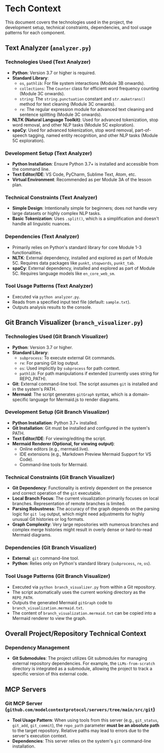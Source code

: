 # Tech Context

This document covers the technologies used in the project, the development setup, technical constraints, dependencies, and tool usage patterns for each component.

## Text Analyzer (`analyzer.py`)

### Technologies Used (Text Analyzer)

* **Python**: Version 3.7 or higher is required.
* **Standard Library**:
  * `os`, `pathlib`: For file system interactions (Module 3B onwards).
  * `collections`: The `Counter` class for efficient word frequency counting (Module 3C onwards).
  * `string`: The `string.punctuation` constant and `str.maketrans()` method for text cleaning (Module 3C onwards).
  * `re`: The regular expression module for advanced text cleaning and sentence splitting (Module 3C onwards).
* **NLTK (Natural Language Toolkit)**: Used for advanced tokenization, stop word removal, and other NLP tasks (Module 5C exploration).
* **spaCy**: Used for advanced tokenization, stop word removal, part-of-speech tagging, named entity recognition, and other NLP tasks (Module 5C exploration).

### Development Setup (Text Analyzer)

* **Python Installation**: Ensure Python 3.7+ is installed and accessible from the command line.
* **Text Editor/IDE**: VS Code, PyCharm, Sublime Text, Atom, etc.
* **Virtual Environment**: Recommended as per Module 3A of the lesson plan.

### Technical Constraints (Text Analyzer)

* **Simple Design**: Intentionally simple for beginners; does not handle very large datasets or highly complex NLP tasks.
* **Basic Tokenization**: Uses `.split()`, which is a simplification and doesn't handle all linguistic nuances.

### Dependencies (Text Analyzer)

* Primarily relies on Python's standard library for core Module 1-3 functionalities.
* **NLTK**: External dependency, installed and explored as part of Module 5C. Requires data packages like `punkt`, `stopwords`, `punkt_tab`.
* **spaCy**: External dependency, installed and explored as part of Module 5C. Requires language models like `en_core_web_sm`.

### Tool Usage Patterns (Text Analyzer)

* Executed via `python analyzer.py`.
* Reads from a specified input text file (default: `sample.txt`).
* Outputs analysis results to the console.

## Git Branch Visualizer (`branch_visualizer.py`)

### Technologies Used (Git Branch Visualizer)

* **Python**: Version 3.7 or higher.
* **Standard Library**:
  * `subprocess`: To execute external Git commands.
  * `re`: For parsing Git log output.
  * `os`: Used implicitly by `subprocess` for path context.
  * `pathlib`: For path manipulations if extended (currently uses string for REPO_PATH).
* **Git**: External command-line tool. The script assumes `git` is installed and in the system's PATH.
* **Mermaid**: The script generates `gitGraph` syntax, which is a domain-specific language for Mermaid.js to render diagrams.

### Development Setup (Git Branch Visualizer)

* **Python Installation**: Python 3.7+ installed.
* **Git Installation**: Git must be installed and configured in the system's PATH.
* **Text Editor/IDE**: For viewing/editing the script.
* **Mermaid Renderer (Optional, for viewing output)**:
  * Online editors (e.g., mermaid.live).
  * IDE extensions (e.g., Markdown Preview Mermaid Support for VS Code).
  * Command-line tools for Mermaid.

### Technical Constraints (Git Branch Visualizer)

* **Git Dependency**: Functionality is entirely dependent on the presence and correct operation of the `git` executable.
* **Local Branch Focus**: The current visualization primarily focuses on local branches. Representation of remote branches is limited.
* **Parsing Robustness**: The accuracy of the graph depends on the parsing logic for `git log` output, which might need adjustments for highly unusual Git histories or log formats.
* **Graph Complexity**: Very large repositories with numerous branches and complex merge histories might result in overly dense or hard-to-read Mermaid diagrams.

### Dependencies (Git Branch Visualizer)

* **External**: `git` command-line tool.
* **Python**: Relies only on Python's standard library (`subprocess`, `re`, `os`).

### Tool Usage Patterns (Git Branch Visualizer)

* Executed via `python branch_visualizer.py` from within a Git repository.
* The script automatically uses the current working directory as the `REPO_PATH`.
* Outputs the generated Mermaid `gitGraph` code to `branch_visualization.mermaid.txt`.
* The content of `branch_visualization.mermaid.txt` can be copied into a Mermaid renderer to view the graph.

## Overall Project/Repository Technical Context

### Dependency Management

* **Git Submodules**: The project utilizes Git submodules for managing external repository dependencies. For example, the `LLMs-from-scratch` directory is integrated as a submodule, allowing the project to track a specific version of this external code.

## MCP Servers

### Git MCP Server (`github.com/modelcontextprotocol/servers/tree/main/src/git`)

*   **Tool Usage Pattern**: When using tools from this server (e.g., `git_status`, `git_add`, `git_commit`), the `repo_path` parameter **must be an absolute path** to the target repository. Relative paths may lead to errors due to the server's execution context.
*   **Dependencies**: This server relies on the system's `git` command-line installation.
